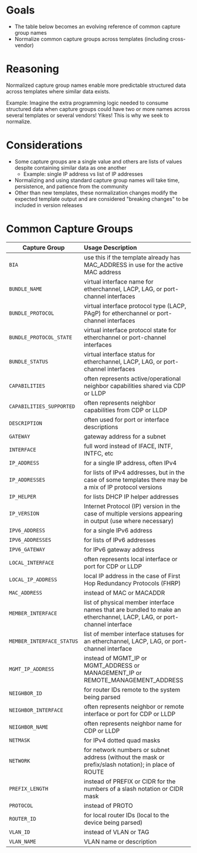 # Goals

- The table below becomes an evolving reference of common capture group names
- Normalize common capture groups across templates (including cross-vendor)

# Reasoning

Normalized capture group names enable more predictable structured data across templates where similar data exists.

Example: Imagine the extra programming logic needed to consume structured data when capture groups could have two or more names across several templates or several vendors! Yikes! This is why we seek to normalize.

# Considerations

- Some capture groups are a single value and others are lists of values despite containing similar data as one another
    - Example: single IP address vs list of IP addresses
- Normalizing and using standard capture group names will take time, persistence, and patience from the community
- Other than new templates, these normalization changes modify the expected template output and are considered "breaking changes" to be included in version releases

# Common Capture Groups

| Capture Group             | Usage Description |
|---------------------------|:------------------|
| `BIA`                     | use this if the template already has MAC_ADDRESS in use for the active MAC address |
| `BUNDLE_NAME`             | virtual interface name for etherchannel, LACP, LAG, or port-channel interfaces |
| `BUNDLE_PROTOCOL`         | virtual interface protocol type (LACP, PAgP) for etherchannel or port-channel interfaces |
| `BUNDLE_PROTOCOL_STATE`   | virtual interface protocol state for etherchannel or port-channel interfaces |
| `BUNDLE_STATUS`           | virtual interface status for etherchannel, LACP, LAG, or port-channel interfaces |
| `CAPABILITIES`            | often represents active/operational neighbor capabilities shared via CDP or LLDP |
| `CAPABILITIES_SUPPORTED`  | often represents neighbor capabilities from CDP or LLDP |
| `DESCRIPTION`             | often used for port or interface descriptions |
| `GATEWAY`                 | gateway address for a subnet |
| `INTERFACE`               | full word instead of IFACE, INTF, INTFC, etc |
| `IP_ADDRESS`              | for a single IP address, often IPv4 |
| `IP_ADDRESSES`            | for lists of IPv4 addresses, but in the case of some templates there may be a mix of IP protocol versions |
| `IP_HELPER`               | for lists DHCP IP helper addresses |
| `IP_VERSION`              | Internet Protocol (IP) version in the case of multiple versions appearing in output (use where necessary) |
| `IPV6_ADDRESS`            | for a single IPv6 address |
| `IPV6_ADDRESSES`          | for lists of IPv6 addresses |
| `IPV6_GATEWAY`            | for IPv6 gateway address |
| `LOCAL_INTERFACE`         | often represents local interface or port for CDP or LLDP |
| `LOCAL_IP_ADDRESS`        | local IP address in the case of First Hop Redundancy Protocols (FHRP) |
| `MAC_ADDRESS`             | instead of MAC or MACADDR |
| `MEMBER_INTERFACE`        | list of physical member interface names that are bundled to make an etherchannel, LACP, LAG, or port-channel interface |
| `MEMBER_INTERFACE_STATUS` | list of member interface statuses for an etherchannel, LACP, LAG, or port-channel interface |
| `MGMT_IP_ADDRESS`         | instead of MGMT_IP or MGMT_ADDRESS or MANAGEMENT_IP or REMOTE_MANAGEMENT_ADDRESS |
| `NEIGHBOR_ID`             | for router IDs remote to the system being parsed |
| `NEIGHBOR_INTERFACE`      | often represents neighbor or remote interface or port for CDP or LLDP |
| `NEIGHBOR_NAME`           | often represents neighbor name for CDP or LLDP |
| `NETMASK`                 | for IPv4 dotted quad masks |
| `NETWORK`                 | for network numbers or subnet address (without the mask or prefix/slash notation); in place of ROUTE |
| `PREFIX_LENGTH`           | instead of PREFIX or CIDR for the numbers of a slash notation or CIDR mask |
| `PROTOCOL`                | instead of PROTO |
| `ROUTER_ID`               | for local router IDs (local to the device being parsed) |
| `VLAN_ID`                 | instead of VLAN or TAG |
| `VLAN_NAME`               | VLAN name or description |
